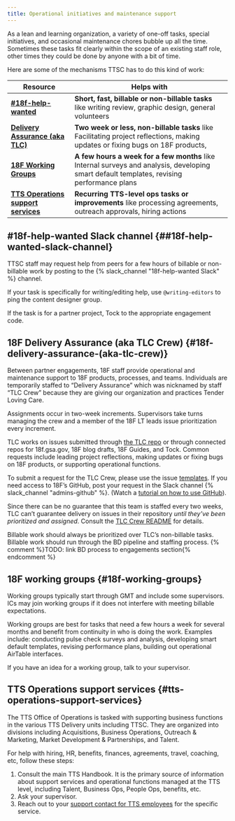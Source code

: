 ```yaml
---
title: Operational initiatives and maintenance support
---
```


As a lean and learning organization, a variety of one-off tasks, special initiatives, and occasional maintenance chores bubble up all the time. Sometimes these tasks fit clearly within the scope of an existing staff role, other times they could be done by anyone with a bit of time.

Here are some of the mechanisms TTSC has to do this kind of work:

| Resource | Helps with |
|----------|------------|
| [**\#18f-help-wanted**](##18f-help-wanted-slack-channel)  | **Short, fast, billable or non-billable tasks**  like writing review, graphic design, general volunteers |
| **[Delivery Assurance (aka TLC)](#18f-delivery-assurance-\(aka-tlc-crew\))** | **Two week or less, non-billable tasks** like Facilitating project reflections, making updates or fixing bugs on 18F products,  |
| [**18F Working Groups**](#18f-working-groups)  | **A few hours a week for a few months** like Internal surveys and analysis, developing smart default templates, revising performance plans |
| [**TTS Operations support services**](#tts-operations-support-services)  | **Recurring TTS-level ops tasks or improvements**  like processing agreements, outreach approvals, hiring actions |

## \#18f-help-wanted Slack channel {##18f-help-wanted-slack-channel}

TTSC staff may request help from peers for a few hours of billable or non-billable work by posting to the {% slack_channel "18f-help-wanted Slack" %} channel.

If your task is specifically for writing/editing help, use `@writing-editors` to ping the content designer group.

If the task is for a partner project, Tock to the appropriate engagement code.

## 18F Delivery Assurance (aka TLC Crew) {#18f-delivery-assurance-(aka-tlc-crew)}

Between partner engagements, 18F staff provide operational and maintenance support to 18F products, processes, and teams. Individuals are temporarily staffed to “Delivery Assurance” which was nicknamed by staff “TLC Crew” because they are giving our organization and practices Tender Loving Care.

Assignments occur in two-week increments. Supervisors take turns managing the crew and a member of the 18F LT leads issue prioritization every increment.

TLC works on issues submitted through [the TLC repo](https://github.com/18F/TLC-crew/issues) or through connected repos for 18f.gsa.gov, 18F blog drafts, 18F Guides, and Tock. Common requests include leading project reflections, making updates or fixing bugs on 18F products, or supporting operational functions.

To submit a request for the TLC Crew, please use the issue [templates](https://github.com/18F/TLC-crew/issues/new/choose). If you need access to 18F’s GitHub, post your request in the Slack channel {% slack_channel "admins-github" %}. (Watch a [tutorial on how to use GitHub](https://docs.google.com/presentation/d/1Kha6M0C2OC87x1zeXtFMKNrAbZZGJbkephbbBr7G_mw/edit?usp=sharing)).

Since there can be no guarantee that this team is staffed every two weeks, TLC can’t guarantee delivery on issues in their repository *until they've been prioritized and assigned*. Consult the [TLC Crew README](https://github.com/18F/TLC-crew) for details.

Billable work should always be prioritized over TLC’s non-billable tasks. Billable work should run through the BD pipeline and staffing process. {% comment %}TODO: link BD process to engagements section{% endcomment %}

## 18F working groups {#18f-working-groups}

Working groups typically start through GMT and include some supervisors. ICs may join working groups if it does not interfere with meeting billable expectations.

Working groups are best for tasks that need a few hours a week for several months and benefit from continuity in who is doing the work. Examples include: conducting pulse check surveys and analysis, developing smart default templates, revising performance plans, building out operational AirTable interfaces.

If you have an idea for a working group, talk to your supervisor.

## TTS Operations support services {#tts-operations-support-services}

The TTS Office of Operations is tasked with supporting business functions in the various TTS Delivery units including TTSC. They are organized into divisions including Acquisitions, Business Operations, Outreach & Marketing, Market Development & Partnerships, and Talent.

For help with hiring, HR, benefits, finances, agreements, travel, coaching, etc, follow these steps:

1. Consult the main TTS Handbook. It is the primary source of information about support services and operational functions managed at the TTS level, including Talent, Business Ops, People Ops, benefits, etc.
2. Ask your supervisor.
3. Reach out to your [support contact for TTS employees](https://docs.google.com/document/d/15glvq9UakKUN8XTRTa6gRkhBHm2whhQyAGmf8ibTtBs/edit) for the specific service.

